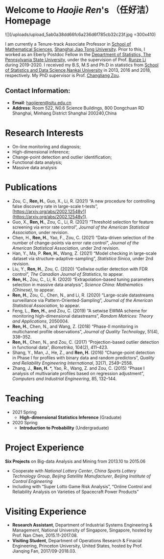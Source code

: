 # Welcome to *Haojie Ren*'s （任好洁） Homepage

![](/uploads/upload_5ab0a38dd66fc6a236d6f785cb32c23f.jpg =300x410) 

I am currently a Tenure-track Associate Professor in [School of Mathematical Sciences](http://math.sjtu.edu.cn), [Shanghai Jiao Tong University](https://www.sjtu.edu.cn). Prior to this, I worked as an Eberly Postdoc Fellow in the [Department of Statistics, The Pennsylvania State University](https://science.psu.edu/stat), under the supervision of Prof. [Runze Li](http://www.personal.psu.edu/ril4/) during 2019-2020. I received my B.S, M.S and Ph.D in statistics from [School of Statistics and Data Science](https://stat.nankai.edu.cn/),[Nankai University](https://www.nankai.edu.cn/) in 2013, 2016 and 2018, respectively. My PhD supervisor is Prof. [Changliang Zou](http://web.stat.nankai.edu.cn/chlzou/).


## Contact Information:
* **Email**: haojieren@sjtu.edu.cn
* **Address**: Room 522, N0.6 Science Buildings, 800 Dongchuan RD Shanghai, Minhang District
Shanghai 200240,China


Research Interests
===
* On-line monitoring and diagnosis; 
* High-dimensional inference; 
* Change-point detection and outlier identification; 
* Functional data analysis; 
* Massive data analysis


Publications
===
* Zou, C., **Ren, H.**, Guo, X., Li, R. (2021) “A new procedure for controlling false discovery rate in large-scale t-tests”, [https://arxiv.org/abs/2002.12548v1](https://arxiv.org/abs/2002.12548v1).
* Guo, X., **Ren, H.**, Zou, C., Li, R. (2021) “Threshold selection for feature screening via error rate control”, *Journal of the American Statistical Association*, under revision.
* Chen, H., **Ren, H.**, Yao, F., Zou, C. (2021) “Data-driven selection of the number of change-points via error rate control”, *Journal of the American Statistical Association*, under 2nd revision.
* Han, Y., Ma, P. **Ren, H.**, Wang, Z. (2021) “Model checking in large-scale dataset via structure-adaptive-sampling”, *Statistica Sinica*, under 2nd revision.
* Liu, Y., **Ren, H.**, Zou, C. (2020) “Cellwise outlier detection with FDR control”, *The Canadian Journal of Statistics*, to appear.
* **Ren, H.**, Zou, C., Li, R. (2020) “Extrapolation-based tuning parameters selection in massive data analysis”, *Science China: Mathematics (Chinese)*, to appear.
* **Ren, H.**, Zou, C., Chen, N., and Li, R. (2020) “Large-scale datastreams surveillance via Pattern-Oriented-Sampling”, *Journal of the American Statistical Association*, to appear.
* Feng, L., **Ren, H.**, and Zou, C. (2019) “A setwise EWMA scheme for monitoring high-dimensional datastreams”, *Random Matrices: Theory and Applications*, 2050004.
* **Ren, H.**, Chen, N., and Wang, Z. (2018) “Phase-II monitoring in multichannel profile observations”, *Journal of Quality Technology*, 51(4), 338–352.
* **Ren, H.**, Chen, N., and Zou, C. (2017) “Projection-based outlier detection in functional data”, *Biometrika*, 104(2), 411–423.
* Shang, Y., Man, J., He, Z., and **Ren, H.** (2016) “Change-point detection in Phase I for profiles with binary data and random predictors”, *Quality and Reliability Engineering International*, 32(7), 2549–2558.
* Zhang, J., **Ren, H.** *, Yao, R., Wang, Z. and Zou, C. (2015) “Phase I analysis of multivariate profiles based on regression adjustment”, *Computers and Industrial Engineering*, 85, 132–144.

Teaching
===
* 2021 Spring 
  * **High-dimensional Statistics Inference** (Graduate)
* 2020 Spring 
  * **Introduction to Probability** (Undergraduate)

Project Experience
===
**Six Projects** on Big-data Analysis and Mining from 2013.10 to 2015.06
* Cooperate with *National Lottery Center*, *China Sports Lottery Technology Group*, *Beijing Satellite Manufacturer*, *Beijing Institute of Control Engineering*
* Including with “Super Lotto Game Risk Analysis”, “Online Control and Reliability Analysis on Varieties of Spacecraft Power Products”


Visiting Experience
===
* **Research Assistant**, Department of Industrial Systems Engineering & Management, National University of Singapore, Singapore, hosted by Prof. Nan Chen, 2015.11-2017.08.
* **Visiting Student**, Department of Operations Research & Finacial Engineering, Princeton University, United States, hosted by Prof. Jianqing Fan, 2017/09-2018.03.


